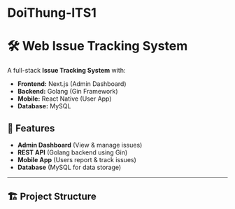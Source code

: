# DoiThung-ITS1

# 🛠️ Web Issue Tracking System

A full-stack **Issue Tracking System** with:
- **Frontend:** Next.js (Admin Dashboard)
- **Backend:** Golang (Gin Framework)
- **Mobile:** React Native (User App)
- **Database:** MySQL

## 🚀 Features
- **Admin Dashboard** (View & manage issues)
- **REST API** (Golang backend using Gin)
- **Mobile App** (Users report & track issues)
- **Database** (MySQL for data storage)

---

## 🏗️ Project Structure
